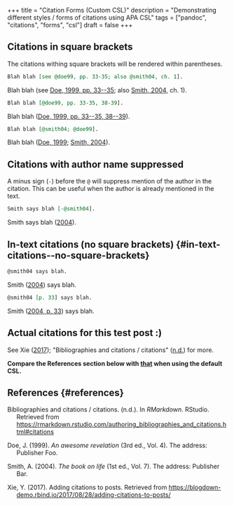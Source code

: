 +++
title = "Citation Forms (Custom CSL)"
description = "Demonstrating different styles / forms of citations using APA CSL"
tags = ["pandoc", "citations", "forms", "csl"]
draft = false
+++

## Citations in square brackets

The citations withing square brackets will be rendered within
parentheses.

``` org
Blah blah [see @doe99, pp. 33-35; also @smith04, ch. 1].
```

Blah blah (see [Doe, 1999, pp. 33--35](#ref-doe99); also [Smith,
2004](#ref-smith04), ch. 1).

``` org
Blah blah [@doe99, pp. 33-35, 38-39].
```

Blah blah ([Doe, 1999, pp. 33--35, 38--39](#ref-doe99)).

``` org
Blah blah [@smith04; @doe99].
```

Blah blah ([Doe, 1999](#ref-doe99); [Smith, 2004](#ref-smith04)).

## Citations with author name suppressed

A minus sign (`-`) before the `@` will suppress mention of the author in
the citation. This can be useful when the author is already mentioned in
the text.

``` org
Smith says blah [-@smith04].
```

Smith says blah ([2004](#ref-smith04)).

## In-text citations (no square brackets) {#in-text-citations--no-square-brackets}

``` org
@smith04 says blah.
```

Smith ([2004](#ref-smith04)) says blah.

``` org
@smith04 [p. 33] says blah.
```

Smith ([2004, p. 33](#ref-smith04)) says blah.

## Actual citations for this test post :)

See Xie ([2017](#ref-addCite17)); "Bibliographies and citations /
citations" ([n.d.](#ref-rmdCitations)) for more.

**Compare the References section below with
[that](/posts/citation-forms/#references) when using the default CSL.**

## References {#references}

<div id="refs" class="references csl-bib-body hanging-indent"
line-spacing="2">
  <div></div>


<div id="ref-rmdCitations" class="csl-entry">
  <div></div>

Bibliographies and citations / citations. (n.d.). In *RMarkdown*.
RStudio. Retrieved from
<https://rmarkdown.rstudio.com/authoring_bibliographies_and_citations.html#citations>

</div>

<div id="ref-doe99" class="csl-entry">
  <div></div>

Doe, J. (1999). *An awesome revelation* (3rd ed., Vol. 4). The address:
Publisher Foo.

</div>

<div id="ref-smith04" class="csl-entry">
  <div></div>

Smith, A. (2004). *The book on life* (1st ed., Vol. 7). The address:
Publisher Bar.

</div>

<div id="ref-addCite17" class="csl-entry">
  <div></div>

Xie, Y. (2017). Adding citations to posts. Retrieved from
<https://blogdown-demo.rbind.io/2017/08/28/adding-citations-to-posts/>

</div>

</div>
